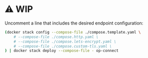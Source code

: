 # ⚠️ WIP

Uncomment a line that includes the desired endpoint configuration:

```sh
(docker stack config --compose-file ./compose.template.yaml \
    # --compose-file ./compose.http.yaml \
    # --compose-file ./compose.lets-encrypt.yaml \
    # --compose-file ./compose.custom-tls.yaml \
) | docker stack deploy --compose-file - op-connect
```
